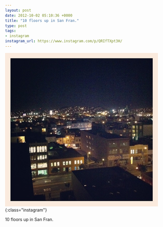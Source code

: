 ```yaml
---
layout: post
date: 2012-10-02 05:10:36 +0000
title: "10 floors up in San Fran."
type: post
tags:
- instagram
instagram_url: https://www.instagram.com/p/QRIfTXpt3H/
---
```


![Instagram - QRIfTXpt3H](/assets/QRIfTXpt3H.jpg){:class="instagram"}

10 floors up in San Fran.
